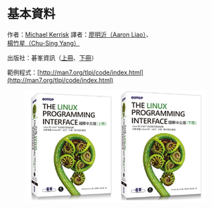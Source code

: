 # 基本資料

作者：[Michael Kerrisk](https://man7.org/) 譯者：[廖明沂（Aaron Liao）](http://aaron.netdpi.net/)、[楊竹星（Chu-Sing Yang）](https://www.itlab.ee.ncku.edu.tw/csyang/professor.html)

出版社：碁峯資訊（[上冊](http://books.gotop.com.tw/v\_AXP015800)、[下冊](http://books.gotop.com.tw/v\_AXP015900)）

範例程式：[http://man7.org/tlpi/code/index.html](http://man7.org/tlpi/code/index.html)

<figure><img src=".gitbook/assets/EmbeddedImage.png" alt=""><figcaption></figcaption></figure>
